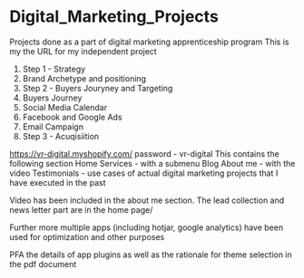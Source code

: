 # Digital_Marketing_Projects
Projects done as a part of digital marketing apprenticeship program
This is my the URL for my independent project
1. Step 1 - Strategy 
  1. Brand Archetype and positioning
2. Step 2 - Buyers Jouryney and Targeting 
  1. Buyers Journey
  2. Social Media Calendar
  3. Facebook and Google Ads
  4. Email Campaign
3. Step 3 - Acuqisiition


https://vr-digital.myshopify.com/
password - vr-digital
This contains the following section
Home
Services - with a submenu
Blog
About me - with the video
Testimonials - use cases of actual digital marketing projects that I have executed in the past

Video has been included in the about me section. The lead collection and news letter part are in the home page/

Further more multiple apps (including hotjar, google analytics) have been used for optimization and other purposes

PFA the details of app plugins as well as the rationale for theme selection in the pdf document


